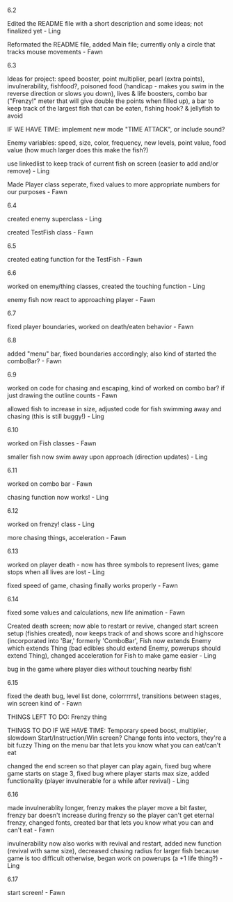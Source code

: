 6.2

Edited the README file with a short description and some ideas; not finalized yet - Ling

Reformated the README file, added Main file; currently only a circle that tracks mouse movements - Fawn


6.3

Ideas for project: speed booster, point multiplier, pearl (extra points),  invulnerability, fishfood?, poisoned food (handicap - makes you swim in the reverse direction or slows you down),
lives & life boosters, combo bar ("Frenzy!" meter that will give double the points when filled up), a bar to keep track of the largest fish that can be eaten, fishing hook? & jellyfish to avoid

IF WE HAVE TIME: implement new mode "TIME ATTACK", or include sound?

Enemy variables: speed, size, color, frequency, new levels, point value, food value (how much larger does this make the fish?)

use linkedlist to keep track of current fish on screen (easier to add and/or remove) - Ling

Made Player class seperate, fixed values to more appropriate numbers for our purposes - Fawn


6.4

created enemy superclass - Ling

created TestFish class - Fawn


6.5

created eating function for the TestFish - Fawn


6.6

worked on enemy/thing classes, created the touching function - Ling

enemy fish now react to approaching player - Fawn


6.7

fixed player boundaries, worked on death/eaten behavior - Fawn


6.8

added "menu" bar, fixed boundaries accordingly; also kind of started the comboBar? - Fawn


6.9

worked on code for chasing and escaping, kind of worked on combo bar? if just drawing the outline counts - Fawn

allowed fish to increase in size, adjusted code for fish swimming away and chasing (this is still buggy!) - Ling


6.10

worked on Fish classes - Fawn

smaller fish now swim away upon approach (direction updates) - Ling


6.11

worked on combo bar - Fawn

chasing function now works! - Ling


6.12

worked on frenzy! class - Ling

more chasing things, acceleration - Fawn


6.13

worked on player death - now has three symbols to represent lives; game stops when all lives are lost - Ling

fixed speed of game, chasing finally works properly - Fawn


6.14

fixed some values and calculations, new life animation - Fawn

Created death screen; now able to restart or revive, changed start screen setup (fishies created), now keeps track of and shows score and highscore (incorporated into 'Bar,' formerly 'ComboBar', Fish now extends Enemy which extends Thing (bad edibles should extend Enemy, powerups should extend Thing), changed acceleration for Fish to make game easier - Ling

bug in the game where player dies without touching nearby fish!


6.15

fixed the death bug, level list done, colorrrrrs!, transitions between stages, win screen kind of - Fawn

THINGS LEFT TO DO:
Frenzy thing

THINGS TO DO IF WE HAVE TIME:
Temporary speed boost, multiplier, slowdown
Start/Instruction/Win screen?
Change fonts into vectors, they're a bit fuzzy
Thing on the menu bar that lets you know what you can eat/can't eat

changed the end screen so that player can play again, fixed bug where game starts on stage 3, fixed bug where player starts max size, added functionality (player invulnerable for a while after revival) - Ling


6.16

made invulnerablity longer, frenzy makes the player move a bit faster, frenzy bar doesn't increase during frenzy so the player can't get eternal frenzy, changed fonts, created bar that lets you know what you can and can't eat - Fawn

invulnerability now also works with revival and restart, added new function (revival with same size), decreased chasing radius for larger fish because game is too difficult otherwise, began work on powerups (a +1 life thing?) - Ling


6.17

start screen! - Fawn